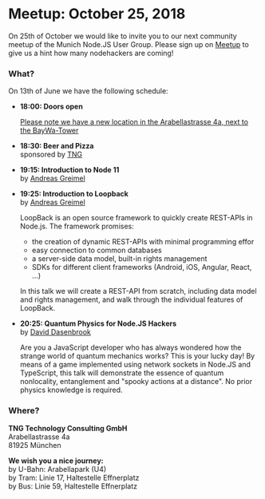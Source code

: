 # Meetup: October 25, 2018

On 25th of October we would like to invite you to our next community meetup of the Munich Node.JS User Group. 
Please sign up on [Meetup](https://www.meetup.com/Munich-Node-js-User-Group/events/255118174/) to give us a hint how many nodehackers are coming!

### What?

On 13th of June we have the following schedule:


*   **18:00: Doors open**  

    [Please note we have a new location in the Arabellastrasse 4a, next to the BayWa-Tower](https://www.tngtech.com/kontakt-und-impressum.html)
    
*   **18:30: Beer and Pizza**  
    sponsored by [TNG](https://www.tngtech.com/en.html)

*   **19:15: Introduction to Node 11**  
    by [Andreas Greimel](/speakers.html#andreasg)

*   **19:25: Introduction to Loopback**  
    by [Andreas Greimel](/speakers.html#andreasg)

    LoopBack is an open source framework to quickly create REST-APIs in Node.js. The framework promises:
    * the creation of dynamic REST-APIs with minimal programming effor
    * easy connection to common databases
    * a server-side data model, built-in rights management
    * SDKs for different client frameworks (Android, iOS, Angular, React, …)

    In this talk we will create a REST-API from scratch, including data model
    and rights management, and walk through the individual features of LoopBack.

*   **20:25: Quantum Physics for Node.JS Hackers**  
    by [David Dasenbrook](/speakers.html#davidd)

    Are you a JavaScript developer who has always wondered how the strange
    world of quantum mechanics works? This is your lucky day! By means of a
    game implemented using network sockets in Node.JS and TypeScript, this
    talk will demonstrate the essence of quantum nonlocality, entanglement
    and "spooky actions at a distance". No prior physics knowledge is required.

### Where?

**TNG Technology Consulting GmbH**   
    Arabellastrasse 4a  
    81925 München

**We wish you a nice journey:**  
    by U-Bahn: Arabellapark (U4)  
    by Tram: Linie 17, Haltestelle Effnerplatz  
    by Bus: Linie 59, Haltestelle Effnerplatz  
